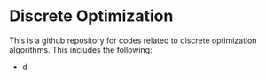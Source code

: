 # Discrete Optimization

This is a github repository for codes related to discrete optimization algorithms. This includes the following:
- d
